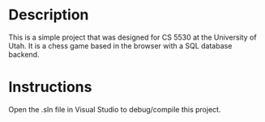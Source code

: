 # Description
This is a simple project that was designed for CS 5530 at the University of Utah. It is a chess game based in the browser with a SQL database backend.
# Instructions
Open the .sln file in Visual Studio to debug/compile this project.
